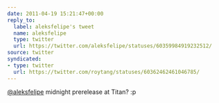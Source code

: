 ```yaml
---
date: 2011-04-19 15:21:47+00:00
reply_to:
  label: aleksfelipe's tweet
  name: aleksfelipe
  type: twitter
  url: https://twitter.com/aleksfelipe/statuses/60359984919232512/
source: twitter
syndicated:
- type: twitter
  url: https://twitter.com/roytang/statuses/60362462461046785/
---
```


[@aleksfelipe](https://twitter.com/aleksfelipe/) midnight prerelease at Titan? :p